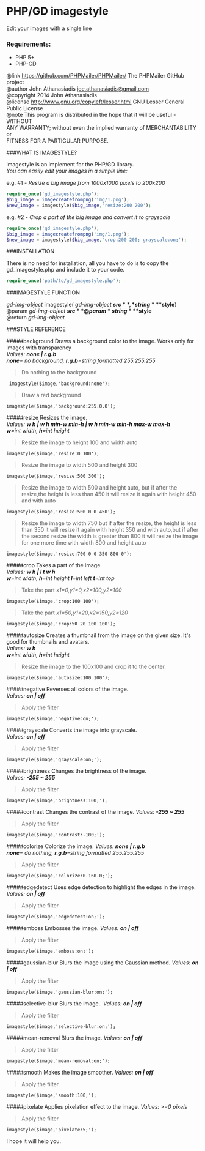 PHP/GD imagestyle 
=================
Edit your images with a single line

### Requirements:
* PHP 5+
* PHP-GD

@link https://github.com/PHPMailer/PHPMailer/ The PHPMailer GitHub project  
@author John Athanasiadis <joe.athanasiadis@gmail.com>  
@copyright 2014 John Athanasiadis  
@license http://www.gnu.org/copyleft/lesser.html GNU Lesser General Public License  
@note This program is distributed in the hope that it will be useful - WITHOUT  
ANY WARRANTY; without even the implied warranty of MERCHANTABILITY or  
FITNESS FOR A PARTICULAR PURPOSE.  

###WHAT IS IMAGESTYLE?

imagestyle is an implement for the PHP/GD library.  
*You can easily edit your images in a simple line:*

e.g. #1 - *Resize a big image from 1000x1000 pixels to 200x200*
```php
require_once('gd_imagestyle.php');
$big_image = imagecreatefrompng('img/1.png');
$new_image = imagestyle($big_image,'resize:200 200');
```
e.g. #2 - *Crop a part of the big image and convert it to grayscale*
```php
require_once('gd_imagestyle.php');
$big_image = imagecreatefrompng('img/1.png');
$new_image = imagestyle($big_image,'crop:200 200; grayscale:on;'); 
```

###INSTALLATION

There is no need for installation, all you have to do is to copy the gd_imagestyle.php and include it to your code.
```php
require_once('path/to/gd_imagestyle.php');
```

###IMAGESTYLE FUNCTION

*gd-img-object* imagestyle( *gd-img-object* **$src**, *string* **$style**)  
@param *gd-img-object* **$src**  
@param *string* **$style**  
@return *gd-img-object*

###STYLE REFERENCE

#####background
Draws a background color to the image. Works only for images with transparency  
*Values: __none | r.g.b__*  
*__none__= no background, __r.g.b__=string formatted 255.255.255*
>Do nothing to the background  
```
 imagestyle($image,'background:none'); 
```
>Draw a red background  
```
imagestyle($image,'background:255.0.0'); 
```

#####resize
Resizes the image.  
*Values: __w h | w h min-w min-h | w h min-w min-h max-w max-h__*  
*__w__=int width, __h__=int height*
>Resize the image to height 100 and width auto 
```
imagestyle($image,'resize:0 100'); 
```
>Resize the image to width 500 and height 300
```
imagestyle($image,'resize:500 300'); 
```
>Resize the image to width 500 and height auto, but if after the resize,the height is less than 450 it will resize it again with height 450 and with auto
```
imagestyle($image,'resize:500 0 0 450'); 
```
>Resize the image to width 750 but if after the resize, the height is less than 350 it will resize it again with height 350 and with auto,but if after the second resize the width is greater than 800 it will resize the image for one more time with width 800 and height auto
```
imagestyle($image,'resize:700 0 0 350 800 0'); 
```

#####crop
Takes a part of the image.  
*Values: __w h | l t w h__*  
*__w__=int width, __h__=int height __l__=int left __t__=int top*
>Take the part *x1=0,y1=0,x2=100,y2=100* 
```
imagestyle($image,'crop:100 100'); 
```
>Take the part *x1=50,y1=20,x2=150,y2=120* 
```
imagestyle($image,'crop:50 20 100 100');  
```

#####autosize
Creates a thumbnail from the image on the given size. It's good for thumbnails and avatars.  
*Values: __w h__*  
*__w__=int width, __h__=int height*
>Resize the image to the 100x100 and crop it to the center. 
```
imagestyle($image,'autosize:100 100');  
```

#####negative
Reverses all colors of the image.  
*Values: __on | off__*
>Apply the filter
```
imagestyle($image,'negative:on;');   
```

#####grayscale
Converts the image into grayscale.  
*Values: __on | off__*
>Apply the filter
```
imagestyle($image,'grayscale:on;');  
```

#####brightness
Changes the brightness of the image.  
*Values: __-255 ~ 255__*
>Apply the filter
```
imagestyle($image,'brightness:100;'); 
```

#####contrast
Changes the contrast of the image. 
*Values: __-255 ~ 255__*
>Apply the filter
```
imagestyle($image,'contrast:-100;'); 
```

#####colorize
Colorize the image.
*Values: __none | r.g.b__*  
*__none__= do nothing, __r.g.b__=string formatted 255.255.255*
>Apply the filter
```
imagestyle($image,'colorize:0.160.0;'); 
```

#####edgedetect
Uses edge detection to highlight the edges in the image.
*Values: __on | off__*
>Apply the filter
```
imagestyle($image,'edgedetect:on;'); 
```

#####emboss
Embosses the image.
*Values: __on | off__*
>Apply the filter
```
imagestyle($image,'emboss:on;'); 
```

#####gaussian-blur
Blurs the image using the Gaussian method.
*Values: __on | off__*
>Apply the filter
```
imagestyle($image,'gaussian-blur:on;');  
```

#####selective-blur
Blurs the image..
*Values: __on | off__*
>Apply the filter
```
imagestyle($image,'selective-blur:on;'); 
```

#####mean-removal
Blurs the image.
*Values: __on | off__*
>Apply the filter
```
imagestyle($image,'mean-removal:on;'); 
```

#####smooth
Makes the image smoother.
*Values: __on | off__*
>Apply the filter
```
imagestyle($image,'smooth:100;'); 
```
#####pixelate
Applies pixelation effect to the image.
*Values: >=0 pixels*
>Apply the filter
```
imagestyle($image,'pixelate:5;'); 
```

 
I hope it will help you.
 
